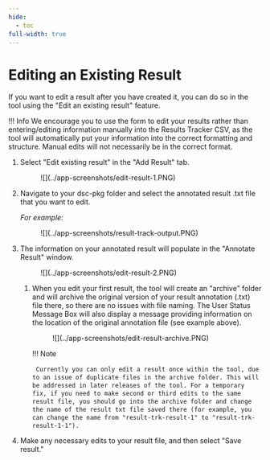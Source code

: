 ```yaml
---
hide:
  - toc
full-width: true
---
```


# Editing an Existing Result

If you want to edit a result after you have created it, you can do so in the tool using the "Edit an existing result" feature. 

!!! Info
    We encourage you to use the form to edit your results rather than entering/editing information manually into the Results Tracker CSV, as the tool will automatically put your information into the correct formatting and structure. Manual edits will not necessarily be in the correct format.

1. Select "Edit existing result" in the "Add Result" tab.

    <figure markdown>
        ![](../app-screenshots/edit-result-1.PNG)
        <figcaption></figcaption>
    </figure>

2. Navigate to your dsc-pkg folder and select the annotated result .txt file that you want to edit.

    *For example:*

    <figure markdown>
        ![](../app-screenshots/result-track-output.PNG)
        <figcaption></figcaption>
    </figure>

3. The information on your annotated result will populate in the "Annotate Result" window.

    <figure markdown>
        ![](../app-screenshots/edit-result-2.PNG)
        <figcaption></figcaption>
    </figure>

    1. When you edit your first result, the tool will create an "archive" folder and will archive the original version of your result annotation (.txt) file there, so there are no issues with file naming. The User Status Message Box will also display a message providing information on the location of the original annotation file (see example above).

        <figure markdown>
            ![](../app-screenshots/edit-result-archive.PNG)
            <figcaption></figcaption>
        </figure>

        !!! Note
    
            Currently you can only edit a result once within the tool, due to an issue of duplicate files in the archive folder. This will be addressed in later releases of the tool. For a temporary fix, if you need to make second or third edits to the same result file, you should go into the archive folder and change the name of the result txt file saved there (for example, you can change the name from "result-trk-result-1" to "result-trk-result-1-1").
        

4. Make any necessary edits to your result file, and then select "Save result."